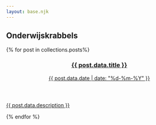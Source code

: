 ```yaml
---
layout: base.njk
---
```


## Onderwijskrabbels

{% for post in collections.posts%}
<a href="{{ post.url }}">

  <article>
      <header>
        <h3>{{ post.data.title }}</h3>
        <time>{{ post.data.date | date: "%d-%m-%Y" }}</time>
      </header>
      <p>{{ post.data.description }}</p>
  </article>
</a>
{% endfor %}
